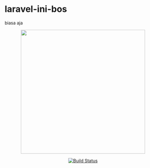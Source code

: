 # laravel-ini-bos
biasa aja


<p align="center"><a href="https://laravel.com" target="_blank"><img src="https://raw.githubusercontent.com/laravel/art/master/logo-lockup/5%20SVG/2%20CMYK/1%20Full%20Color/laravel-logolockup-cmyk-red.svg" width="400"></a></p>

<p align="center">
<a href="https://github.com/Drian-key"><img src="https://www.google.com/url?sa=i&url=https%3A%2F%2Flogos-world.net%2Fgithub-logo%2F&psig=AOvVaw1olW4HnPRxN6uovEa0DLwE&ust=1620284152514000&source=images&cd=vfe&ved=0CAIQjRxqFwoTCPDtgP36sfACFQAAAAAdAAAAABAD" alt="Build Status"></a>
</p>
